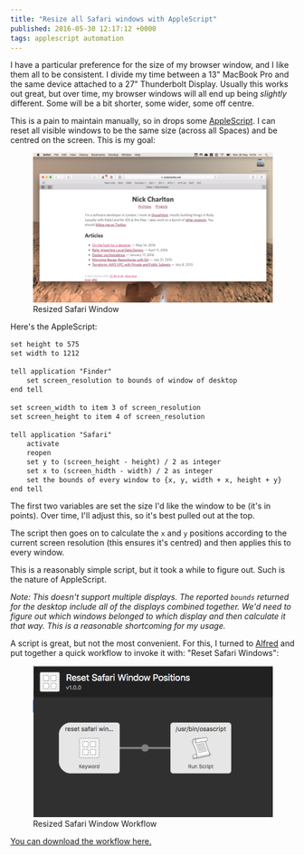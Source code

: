 ```yaml
---
title: "Resize all Safari windows with AppleScript"
published: 2016-05-30 12:17:12 +0000
tags: applescript automation
---
```


I have a particular preference for the size of my browser window, and I like
them all to be consistent. I divide my time between a 13" MacBook Pro and the
same device attached to a 27" Thunderbolt Display. Usually this works out
great, but over time, my browser windows will all end up being _slightly_
different. Some will be a bit shorter, some wider, some off
centre.

This is a pain to maintain manually, so in drops some [AppleScript][]. I can
reset all visible windows to be the same size (across all Spaces) and be
centred on the screen. This is my goal:

<figure>
  <img src="/resources/images/resized_safari_window.png"
  alt="Resized Safari Window" max-width="500px">
  <figcaption>Resized Safari Window</figcaption>
</figure>

Here's the AppleScript:

```applescript
set height to 575
set width to 1212

tell application "Finder"
    set screen_resolution to bounds of window of desktop
end tell

set screen_width to item 3 of screen_resolution
set screen_height to item 4 of screen_resolution

tell application "Safari"
    activate
    reopen
    set y to (screen_height - height) / 2 as integer
    set x to (screen_hidth - width) / 2 as integer
    set the bounds of every window to {x, y, width + x, height + y}
end tell
```

The first two variables are set the size I'd like the window to be (it's in
points). Over time, I'll adjust this, so it's best pulled out at the top.

The script then goes on to calculate the `x` and `y` positions according to the
current screen resolution (this ensures it's centred) and then applies this to
every window.

This is a reasonably simple script, but it took a while to figure out. Such is
the nature of AppleScript.

_Note: This doesn't support multiple displays. The reported `bounds` returned
for the desktop include all of the displays combined together. We'd need to
figure out which windows belonged to which display and then calculate it that
way. This is a reasonable shortcoming for my usage._

A script is great, but not the most convenient. For this, I turned to
[Alfred][] and put together a quick workflow to invoke it with: "Reset Safari
Windows":

<figure>
  <img src="/resources/images/resized_safari_window_workflow.png"
  alt="Resized Safari Window Workflow" max-width="500px">
  <figcaption>Resized Safari Window Workflow</figcaption>
</figure>

<a href="/resources/reset_safari_window_positions.alfredworkflow">You can
download the workflow here.</a>

[AppleScript]: https://en.wikipedia.org/wiki/AppleScript
[Alfred]: https://alfredapp.com
